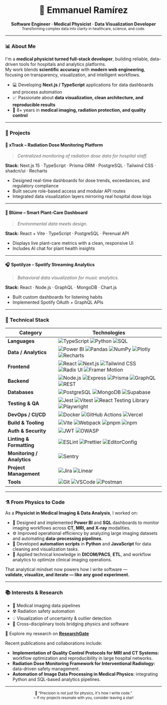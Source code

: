<!-- 🌌 GitHub Profile README – Physicist/Data Scientist Look -->

<h1 align="center">🧠 Emmanuel Ramírez</h1>
<p align="center">
  <b>Software Engineer · Medical Physicist · Data Visualization Developer</b><br>
  <sub>Transforming complex data into clarity in healthcare, science, and code.</sub>
</p>

---

### 📊 About Me

I'm a **medical physicist turned full-stack developer**, building reliable, data-driven tools for hospitals and analytics platforms.  
My work blends **scientific accuracy** with **modern web engineering**, focusing on transparency, visualization, and intelligent workflows.

- 💻 Developing **Next.js / TypeScript** applications for data dashboards and process automation  
- 📈 Passionate about **data visualization, clean architecture, and reproducible results**
- 🩻 8+ years in **medical imaging, radiation protection, and quality control**  

---

### 🧪 Projects

#### 🩻 **xTrack – Radiation Dose Monitoring Platform**
> *Centralized monitoring of radiation dose data for hospital staff.*

**Stack:** Next.js 15 · TypeScript · Prisma ORM · PostgreSQL · Tailwind CSS · shadcn/ui · Recharts  
- Designed real-time dashboards for dose trends, exceedances, and regulatory compliance  
- Built secure role-based access and modular API routes  
- Integrated data visualization layers mirroring real hospital dose logs  

---

#### 🌱 **Blüme – Smart Plant-Care Dashboard**  
> *Environmental data meets design.*

**Stack:** React + Vite · TypeScript · PostgreSQL · Perenual API  
- Displays live plant-care metrics with a clean, responsive UI  
- Includes AI chat for plant health insights  

---

#### 🎧 **Spotilyze – Spotify Streaming Analytics**  
> *Behavioral data visualization for music analytics.*

**Stack:** React · Node.js · GraphQL · MongoDB · Chart.js  
- Built custom dashboards for listening habits  
- Implemented Spotify OAuth + GraphQL APIs  

---

### 🧠 Technical Stack

| Category | Technologies |
|-----------|---------------|
| **Languages** | ![TypeScript](https://img.shields.io/badge/TypeScript-3178C6?logo=typescript&logoColor=white) ![Python](https://img.shields.io/badge/Python-3776AB?logo=python&logoColor=white) ![SQL](https://img.shields.io/badge/SQL-003B57?logo=postgresql&logoColor=white) |
| **Data / Analytics** | ![Power BI](https://img.shields.io/badge/Power_BI-F2C811?logo=powerbi&logoColor=black) ![Pandas](https://img.shields.io/badge/Pandas-150458?logo=pandas&logoColor=white) ![NumPy](https://img.shields.io/badge/NumPy-013243?logo=numpy&logoColor=white) ![Plotly](https://img.shields.io/badge/Plotly-3F4F75?logo=plotly&logoColor=white) ![Recharts](https://img.shields.io/badge/Recharts-FF6384?logo=chartdotjs&logoColor=white) |
| **Frontend** | ![React](https://img.shields.io/badge/React-20232A?logo=react&logoColor=61DAFB) ![Next.js](https://img.shields.io/badge/Next.js-000000?logo=nextdotjs) ![Tailwind CSS](https://img.shields.io/badge/Tailwind-38B2AC?logo=tailwindcss&logoColor=white) ![Radix UI](https://img.shields.io/badge/Radix_UI-111111?logo=radixui&logoColor=white) ![Framer Motion](https://img.shields.io/badge/Framer_Motion-0055FF?logo=framer&logoColor=white) |
| **Backend** | ![Node.js](https://img.shields.io/badge/Node.js-43853D?logo=node.js&logoColor=white) ![Express](https://img.shields.io/badge/Express-000000?logo=express&logoColor=white) ![Prisma](https://img.shields.io/badge/Prisma-2D3748?logo=prisma&logoColor=white) ![GraphQL](https://img.shields.io/badge/GraphQL-E434AA?logo=graphql&logoColor=white) ![REST](https://img.shields.io/badge/REST-02569B?logo=icloud&logoColor=white) |
| **Databases** | ![PostgreSQL](https://img.shields.io/badge/PostgreSQL-336791?logo=postgresql&logoColor=white) ![MongoDB](https://img.shields.io/badge/MongoDB-4EA94B?logo=mongodb&logoColor=white) ![Supabase](https://img.shields.io/badge/Supabase-181818?logo=supabase&logoColor=3ECF8E) |
| **Testing & QA** | ![Jest](https://img.shields.io/badge/Jest-C21325?logo=jest&logoColor=white) ![Vitest](https://img.shields.io/badge/Vitest-6E9F18?logo=vitest&logoColor=white) ![React Testing Library](https://img.shields.io/badge/Testing_Library-E33332?logo=testing-library&logoColor=white) ![Playwright](https://img.shields.io/badge/Playwright-2EAD33?logo=playwright&logoColor=white) |
| **DevOps / CI/CD** | ![Docker](https://img.shields.io/badge/Docker-2496ED?logo=docker&logoColor=white) ![GitHub Actions](https://img.shields.io/badge/GitHub_Actions-2671E5?logo=githubactions&logoColor=white) ![Vercel](https://img.shields.io/badge/Vercel-000000?logo=vercel&logoColor=white) |
| **Build & Tooling** | ![Vite](https://img.shields.io/badge/Vite-646CFF?logo=vite&logoColor=white) ![Webpack](https://img.shields.io/badge/Webpack-1C78C0?logo=webpack&logoColor=white) ![pnpm](https://img.shields.io/badge/pnpm-F69220?logo=pnpm&logoColor=white) ![npm](https://img.shields.io/badge/npm-CB0000?logo=npm&logoColor=white) |
| **Auth & Security** | ![JWT](https://img.shields.io/badge/JWT-000000?logo=jsonwebtokens&logoColor=white) ![OWASP](https://img.shields.io/badge/OWASP-000000?logo=owasp&logoColor=white) |
| **Linting & Formatting** | ![ESLint](https://img.shields.io/badge/ESLint-4B32C3?logo=eslint&logoColor=white) ![Prettier](https://img.shields.io/badge/Prettier-F7B93E?logo=prettier&logoColor=black) ![EditorConfig](https://img.shields.io/badge/EditorConfig-FEFEFE?logo=editorconfig&logoColor=000) |
| **Monitoring / Analytics** | ![Sentry](https://img.shields.io/badge/Sentry-362D59?logo=sentry&logoColor=white) |
| **Project Management** | ![Jira](https://img.shields.io/badge/Jira-0052CC?logo=jira&logoColor=white) ![Linear](https://img.shields.io/badge/Linear-5E6AD2?logo=linear&logoColor=white) |
| **Tools** | ![Git](https://img.shields.io/badge/Git-F05032?logo=git&logoColor=white) ![VSCode](https://img.shields.io/badge/VSCode-0078D4?logo=visualstudiocode&logoColor=white) ![Postman](https://img.shields.io/badge/Postman-FF6C37?logo=postman&logoColor=white) |


---

### ⚗️ From Physics to Code

As a **Physicist in Medical Imaging & Data Analysis**, I worked on:
- 🧠 Designed and implemented **Power BI** and **SQL** dashboards to monitor imaging workflows across **CT, MRI, and X-ray** modalities.  
- ⚙️ Improved operational efficiency by analyzing large imaging datasets and automating **data-processing pipelines**.  
- 🧮 Developed **automation scripts** in **Python** and **JavaScript** for data cleaning and visualization tasks.  
- 📡 Applied technical knowledge in **DICOM/PACS**, **ETL**, and workflow analytics to optimize clinical imaging operations.  

That analytical mindset now powers how I write software —  
**validate, visualize, and iterate — like any good experiment.**

---

### 📚 Interests & Research

- 🧬 Medical imaging data pipelines  
- ☢️ Radiation safety automation  
- 💡 Visualization of uncertainty & outlier detection  
- 🧩 Cross-disciplinary tools bridging physics and software  

📖 Explore my research on **[ResearchGate](https://www.researchgate.net/profile/Emmanuel-Ramirez-2?ev=hdr_xprf)**  

Recent publications and collaborations include:  
- **Implementation of Quality Control Protocols for MRI and CT Systems:** workflow optimization and reproducibility in large hospital networks.  
- **Radiation Dose Monitoring Framework for Interventional Radiology:** data-driven safety management.  
- **Automation of Image Data Processing in Medical Physics:** integrating Python and SQL-based analytics pipelines.  

---

<p align="center">
  <sub>🔭 “Precision is not just for physics, it's how I write code.”</sub><br>
  <sub>⭐ If my projects resonate with you, consider leaving a star!</sub>
</p>
